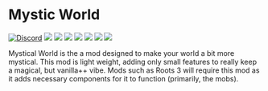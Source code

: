 # Mystic World

[![Discord](https://img.shields.io/discord/455383608773836801.svg?style=for-the-badge&logo=discord)](https://discord.gg/75aVV7C)
[![](https://img.shields.io/github/contributors/mysticmods/MysticalWorld.svg?style=for-the-badge&logo=github)](https://github.com/mysticmods/MysticalWorld/graphs/contributors)
[![](https://img.shields.io/github/issues/mysticmods/MysticalWorld.svg?style=for-the-badge&logo=github)](https://github.com/mysticmods/MysticalWorld/issues)
[![](https://img.shields.io/github/issues-pr/mysticmods/MysticalWorld.svg?style=for-the-badge&logo=github)](https://github.com/mysticmods/MysticalWorld/pulls)
[![](https://img.shields.io/github/forks/mysticmods/MysticalWorld.svg?style=for-the-badge&logo=github)](https://github.com/mysticmods/MysticalWorld/network/members)
[![](https://img.shields.io/github/stars/mysticmods/MysticalWorld.svg?style=for-the-badge&logo=github)](https://github.com/mysticmods/MysticalWorld/stargazers)
[![](https://img.shields.io/github/license/mysticmods/MysticalWorld.svg?logo=github&style=for-the-badge)](https://github.com/mysticmods/MysticalWorld/blob/master/LICENSE)
[![](https://img.shields.io/endpoint.svg?style=for-the-badge&url=https%3A%2F%2Fshieldsio-patreon.herokuapp.com%2Fmysticmods315)](https://patreon.com/mysticmods315)

Mystical World is the a mod designed to make your world a bit more mystical. 
This mod is light weight, adding only small features to really keep a magical, but vanilla++ vibe. 
Mods such as Roots 3 will require this mod as it adds necessary components for it to function (primarily, the mobs).

